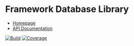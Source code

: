 # Framework Database Library

- [Homepage](https://the-framework.gitlab.io/libraries/database.html)
- [API Documentation](https://the-framework.gitlab.io/libraries/database/docs/)

[![Build](https://gitlab.com/the-framework/libraries/database/badges/master/build.svg)](https://gitlab.com/the-framework/libraries/database/-/jobs)
[![Coverage](https://gitlab.com/the-framework/libraries/database/badges/master/coverage.svg?job=test:php7.3)](https://the-framework.gitlab.io/libraries/database/coverage/)
